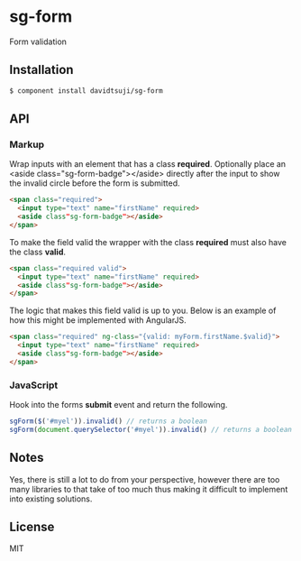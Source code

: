 # sg-form

Form validation

## Installation

```sh
$ component install davidtsuji/sg-form
```

## API

### Markup

Wrap inputs with an element that has a class **required**. Optionally place an &lt;aside class="sg-form-badge"&gt;&lt;/aside&gt; directly after the input to show the invalid circle before the form is submitted.

```html
<span class="required">
  <input type="text" name="firstName" required>
  <aside class"sg-form-badge"></aside>
</span>
```

To make the field valid the wrapper with the class **required** must also have the class **valid**.

```html
<span class="required valid">
  <input type="text" name="firstName" required>
  <aside class"sg-form-badge"></aside>
</span>
```

The logic that makes this field valid is up to you. Below is an example of how this might be implemented with AngularJS.

```html
<span class="required" ng-class="{valid: myForm.firstName.$valid}">
  <input type="text" name="firstName" required>
  <aside class"sg-form-badge"></aside>
</span>
```

### JavaScript

Hook into the forms **submit** event and return the following.

```javascript
sgForm($('#myel')).invalid() // returns a boolean
sgForm(document.querySelector('#myel')).invalid() // returns a boolean
```

## Notes

Yes, there is still a lot to do from your perspective, however there are too many libraries to that take of too much thus making it difficult to implement into existing solutions.

## License

MIT
